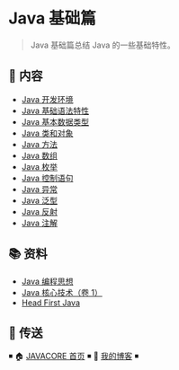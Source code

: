 # Java 基础篇

> Java 基础篇总结 Java 的一些基础特性。

## 📖 内容

- [Java 开发环境](java-develop-env.md)
- [Java 基础语法特性](java-basic-grammar.md)
- [Java 基本数据类型](java-data-type.md)
- [Java 类和对象](java-class.md)
- [Java 方法](java-method.md)
- [Java 数组](java-array.md)
- [Java 枚举](java-enum.md)
- [Java 控制语句](java-control-statement.md)
- [Java 异常](java-exception.md)
- [Java 泛型](java-generic.md)
- [Java 反射](java-reflection.md)
- [Java 注解](java-annotation.md)

## 📚 资料

- [Java 编程思想](https://book.douban.com/subject/2130190/)
- [Java 核心技术（卷 1）](https://book.douban.com/subject/3146174/)
- [Head First Java](https://book.douban.com/subject/4496038/)

## 🚪 传送

◾ 🏠 [JAVACORE 首页](https://github.com/dunwu/javacore) ◾ 🎯 [我的博客](https://github.com/dunwu/blog) ◾
